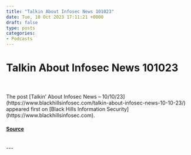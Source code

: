 ```yaml
---
title: "Talkin About Infosec News 101023"
date: Tue, 10 Oct 2023 17:11:21 +0000
draft: false
type: posts
categories: 
- Podcasts
---
```

# Talkin About Infosec News 101023

<br/>

<br/>
The post [Talkin’ About Infosec News – 10/10/23](https://www.blackhillsinfosec.com/talkin-about-infosec-news-10-10-23/) appeared first on [Black Hills Information Security](https://www.blackhillsinfosec.com).

#### [Source](https://www.blackhillsinfosec.com/talkin-about-infosec-news-10-10-23/)

<br/>
---
